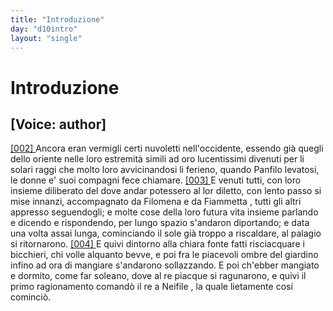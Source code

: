 ```yaml
---
title: "Introduzione"
day: "d10intro"
layout: "single"
---
```

<div id="d10intro" type="introduction" who="author">
 <h1>
  Introduzione
 </h1>
 <p>
  <h2>
   [Voice: author]
  </h2>
 </p>
 <p>
  <a href="{{ site.baseurl }}enDecameron/d10intro#p10980002">
   [002]
  </a>
  Ancora eran vermigli certi nuvoletti nell'occidente, essendo gi&agrave; quegli dello oriente nelle loro estremit&agrave; simili ad oro lucentissimi divenuti per li solari raggi che molto loro avvicinandosi li ferieno, quando
  <name persref="panfilo" type="person">
   Panfilo
  </name>
  levatosi, le donne e' suoi compagni fece chiamare.
  <a href="{{ site.baseurl }}enDecameron/d10intro#p10980003">
   [003]
  </a>
  E venuti tutti, con loro insieme diliberato del dove andar potessero al lor diletto, con lento passo si mise innanzi, accompagnato da
  <name persref="filomena" type="person">
   Filomena
  </name>
  e da
  <name persref="fiammetta" type="person">
   Fiammetta
  </name>
  , tutti gli altri appresso seguendogli; e molte cose della loro futura vita insieme parlando e dicendo e rispondendo, per lungo spazio s'andaron diportando; e data una volta assai lunga, cominciando il sole gi&agrave; troppo a riscaldare, al
  <name placeref="palagiobrigata-02" type="place">
   palagio
  </name>
  si ritornarono.
  <a href="{{ site.baseurl }}enDecameron/d10intro#p10980004">
   [004]
  </a>
  E quivi dintorno alla
  <name placeref="fontebrigata-01" type="place">
   chiara fonte
  </name>
  fatti risciacquare i bicchieri, chi volle alquanto bevve, e poi fra le piacevoli ombre del
  <name placeref="giardinobrigata-01" type="place">
   giardino
  </name>
  infino ad ora di mangiare s'andarono sollazzando. E poi ch'ebber mangiato e dormito, come far soleano, dove al re piacque si ragunarono, e quivi il primo ragionamento comand&ograve; il re a
  <name persref="neifile" type="person">
   Neifile
  </name>
  , la quale lietamente cos&iacute; cominci&ograve;.
 </p>
</div>